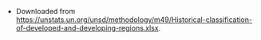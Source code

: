 * Downloaded from <https://unstats.un.org/unsd/methodology/m49/Historical-classification-of-developed-and-developing-regions.xlsx>.
